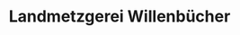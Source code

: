 ---
title: "Landmetzgerei Willenbücher"
url: /westhofen/landmetzgerei-willenbuecher/
shop: Metzgerei
---
